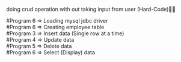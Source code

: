 doing crud operation with out taking input from user (Hard-Code)🧑‍💻

#Program 6 => Loading mysql jdbc driver <br> 
#Program 6 => Creating employee table <br> 
#Program 3 => Insert data (Single row at a time) <br> 
#Program 4 => Update data <br> 
#Program 5 => Delete data <br> 
#Program 6 => Select (Display) data <br>
